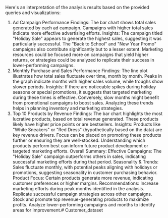 Here's an interpretation of the analysis results based on the provided queries and visualizations:

1. Ad Campaign Performance
Findings:
The bar chart shows total sales generated by each ad campaign.
Campaigns with higher total sales indicate more effective advertising efforts.
Insights:
The campaign titled "Holiday Sale" appears to generate the highest sales, suggesting it was particularly successful.
The "Back to School" and "New Year Promo" campaigns also contribute significantly but to a lesser extent.
Marketing resources could be focused more on campaigns that yield higher returns, or strategies could be analyzed to replicate their success in lower-performing campaigns.
2. Monthly Purchase and Sales Performance
Findings:
The line plot illustrates how total sales fluctuate over time, month by month.
Peaks in the graph indicate months with higher sales volume, while troughs show slower periods.
Insights:
If there are noticeable spikes during holiday seasons or special promotions, it suggests that targeted marketing during these times is effective.
Conversely, slow months might benefit from promotional campaigns to boost sales.
Analyzing these trends helps in planning inventory and marketing strategies.
3. Top 10 Products by Revenue
Findings:
The bar chart highlights the most lucrative products, based on total revenue generated.
These products likely have higher price points or are bestsellers.
Insights:
Products like "White Sneakers" or "Red Dress" (hypothetically based on the data) are key revenue drivers.
Focus can be placed on promoting these products further or ensuring they are well-stocked.
Understanding which products perform best can inform future product development or targeted marketing efforts.
Overall Summary:
Effective Campaigns: The "Holiday Sale" campaign outperforms others in sales, indicating successful marketing efforts during that period.
Seasonality & Trends: Sales fluctuate monthly, with potential peaks aligning with holidays or promotions, suggesting seasonality in customer purchasing behavior.
Product Focus: Certain products generate more revenue, indicating customer preferences or higher margins.
Recommendations:
Increase marketing efforts during peak months identified in the analysis.
Replicate successful campaign strategies across other campaigns.
Stock and promote top revenue-generating products to maximize profits.
Analyze lower-performing campaigns and months to identify areas for improvement.# Customer_dataset

